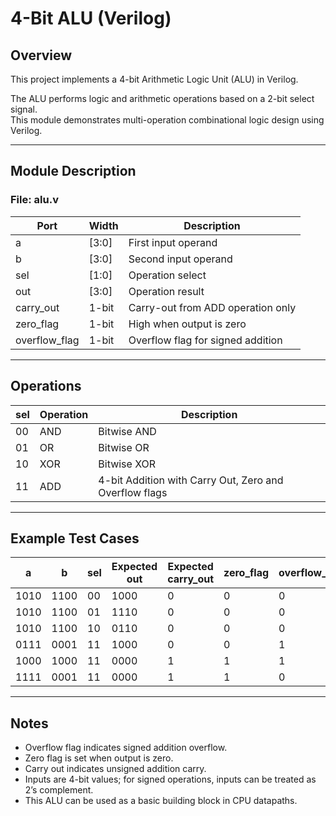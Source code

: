 # 4-Bit ALU (Verilog)

## Overview ##  
This project implements a 4-bit Arithmetic Logic Unit (ALU) in Verilog.

The ALU performs logic and arithmetic operations based on a 2-bit select signal.  
This module demonstrates multi-operation combinational logic design using Verilog.

---

## Module Description ##

### File: alu.v

Port      | Width | Description  
----------|--------|-------------------------  
a         | [3:0]  | First input operand  
b         | [3:0]  | Second input operand  
sel       | [1:0]  | Operation select  
out       | [3:0]  | Operation result  
carry_out | 1-bit  | Carry-out from ADD operation only  
zero_flag | 1-bit  | High when output is zero  
overflow_flag | 1-bit | Overflow flag for signed addition  

---

## Operations ##

sel | Operation | Description  
----|-----------|------------------------------  
00  | AND       | Bitwise AND  
01  | OR        | Bitwise OR  
10  | XOR       | Bitwise XOR  
11  | ADD       | 4-bit Addition with Carry Out, Zero and Overflow flags  

---

## Example Test Cases ##

a      | b      | sel | Expected out | Expected carry_out | zero_flag | overflow_flag  
-------|--------|-----|--------------|--------------------|-----------|--------------  
1010   | 1100   | 00  | 1000         | 0                  | 0         | 0  
1010   | 1100   | 01  | 1110         | 0                  | 0         | 0  
1010   | 1100   | 10  | 0110         | 0                  | 0         | 0  
0111   | 0001   | 11  | 1000         | 0                  | 0         | 1  
1000   | 1000   | 11  | 0000         | 1                  | 1         | 1  
1111   | 0001   | 11  | 0000         | 1                  | 1         | 0  

---

## Notes ##  
- Overflow flag indicates signed addition overflow.  
- Zero flag is set when output is zero.  
- Carry out indicates unsigned addition carry.  
- Inputs are 4-bit values; for signed operations, inputs can be treated as 2’s complement.  
- This ALU can be used as a basic building block in CPU datapaths.
